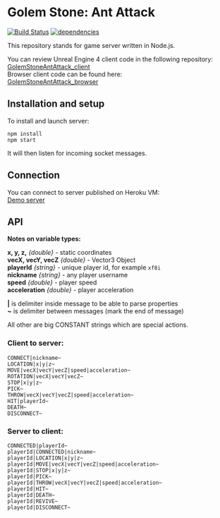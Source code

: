 # Golem Stone: Ant Attack
[![Build Status](https://travis-ci.org/Fleischers/GolemStoneAntAttack_server.svg)](https://travis-ci.org/Fleischers/GolemStoneAntAttack_server)
[![dependencies](https://david-dm.org/Fleischers/GolemStoneAntAttack_server.svg)](https://david-dm.org/Fleischers/GolemStoneAntAttack_server)

This repository stands for game server written in Node.js.    

You can review Unreal Engine 4 client code in the following repository:  
[GolemStoneAntAttack_client](https://github.com/Feliss/GolemStoneAntAttack_client)  
Browser client code can be found here:   
[GolemStoneAntAttack_browser](https://github.com/Belrestro/GolemStoneAntAttack_browser)

## Installation and setup

To install and launch server:

`npm install`  
`npm start`

It will then listen for incoming socket messages.

## Connection
You can connect to server published on Heroku VM:  
[Demo server](http://antattack.herokuapp.com/)

## API
**Notes on variable types:**

**x, y, z,** *{double}* - static coordinates  
**vecX, vecY, vecZ** *{double}* - Vector3 Object  
**playerId** *{string}* - unique player id, for example `xf8i`  
**nickname** *{string}* - any player username  
**speed** *{double}* - player speed  
**acceleration** *{double}* - player acceleration

**|** is delimiter inside message to be able to parse properties  
**~** is delimiter between messages (mark the end of message)

All other are big CONSTANT strings which are special actions.  


### Client to server:

```
CONNECT|nickname~  
LOCATION|x|y|z~  
MOVE|vecX|vecY|vecZ|speed|acceleration~  
ROTATION|vecX|vecY|vecZ~  
STOP|x|y|z~  
PICK~  
THROW|vecX|vecY|vecZ|speed|acceleration~  
HIT|playerId~  
DEATH~  
DISCONNECT~  
```

### Server to client:

```
CONNECTED|playerId~  
playerId|CONNECTED|nickname~  
playerId|LOCATION|x|y|z~  
playerId|MOVE|vecX|vecY|vecZ|speed|acceleration~  
playerId|STOP|x|y|z~  
playerId|PICK~  
playerId|THROW|vecX|vecY|vecZ|speed|acceleration~  
playerId|HIT~  
playerId|DEATH~  
playerId|REVIVE~  
playerId|DISCONNECT~  
```
